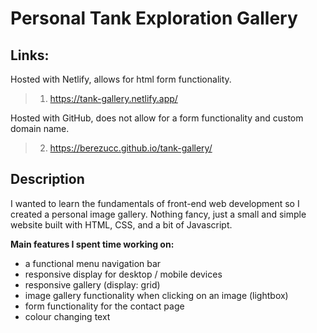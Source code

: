 # Personal Tank Exploration Gallery

## Links:
Hosted with Netlify, allows for html form functionality.
> 1) https://tank-gallery.netlify.app/

Hosted with GitHub, does not allow for a form functionality and custom domain name.
> 2) https://berezucc.github.io/tank-gallery/

## Description
I wanted to learn the fundamentals of front-end web development so I created a personal image gallery. Nothing fancy, just a small and simple website built with HTML, CSS, and a bit of Javascript.  

**Main features I spent time working on:**
  - a functional menu navigation bar
  - responsive display for desktop / mobile devices
  - responsive gallery (display: grid)
  - image gallery functionality when clicking on an image (lightbox)
  - form functionality for the contact page
  - colour changing text
